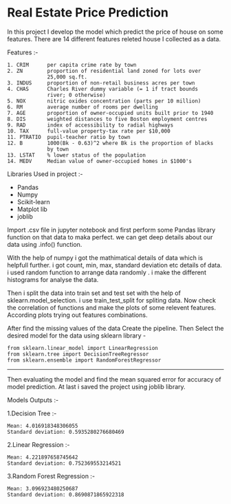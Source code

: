 
# Real Estate Price Prediction 
In this project I develop the model which predict the price of house 
on some features. There are 14 different features releted house I collected as a data. 

Features :-     

    1. CRIM      per capita crime rate by town  
    2. ZN        proportion of residential land zoned for lots over 
                 25,000 sq.ft.  
    3. INDUS     proportion of non-retail business acres per town   
    4. CHAS      Charles River dummy variable (= 1 if tract bounds 
                 river; 0 otherwise)    
    5. NOX       nitric oxides concentration (parts per 10 million)
    6. RM        average number of rooms per dwelling   
    7. AGE       proportion of owner-occupied units built prior to 1940 
    8. DIS       weighted distances to five Boston employment centres   
    9. RAD       index of accessibility to radial highways  
    10. TAX      full-value property-tax rate per $10,000   
    11. PTRATIO  pupil-teacher ratio by town    
    12. B        1000(Bk - 0.63)^2 where Bk is the proportion of blacks 
                 by town    
    13. LSTAT    % lower status of the population       
    14. MEDV     Median value of owner-occupied homes in $1000's    

Libraries Used in project :-    
* Pandas
* Numpy
* Scikit-learn
* Matplot lib
* joblib        

Import .csv file in jupyter notebook and first perform some Pandas library
function on that data to maka perfect. we can get deep details about 
our data using .info() function.    

With the help of numpy i got the mathimatical details of data 
which is helpfull further. i got count, min, max, standard deviation
etc details of data. i used random function to arrange data randomly
. i make the different histograms for analyse the data.

Then i split the data into train set and test set with the help
of sklearn.model_selection. i use train_test_split for spliting
data. Now check the correlation of functions and make the plots
of some relevent features. According plots trying out features 
combinations.   

After find the missing values of the data Create the pipeline.
Then Select the desired model for the data using sklearn library -   

    from sklearn.linear_model import LinearRegression
    from sklearn.tree import DecisionTreeRegressor
    from sklearn.ensemble import RandomForestRegressor
***
Then evaluating the model and find the mean squared error for 
accuracy of model prediction. At last i saved the project 
using joblib library.   

Models Outputs :-

1.Decision Tree :-

    Mean: 4.016918348306055
    Standard deviation: 0.5935280276680469
    
    
2.Linear Regression :-

    Mean: 4.221897658745642
    Standard deviation: 0.752369553214521
    

3.Random Forest Regression :-

    Mean: 3.096923480250687
    Standard deviation: 0.8690871865922318

